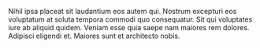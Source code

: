 Nihil ipsa placeat sit laudantium eos autem qui. Nostrum excepturi eos voluptatum at soluta tempora commodi quo consequatur. Sit qui voluptates iure ab aliquid quidem. Veniam esse quia saepe nam maiores rem dolores. Adipisci eligendi et. Maiores sunt et architecto nobis.